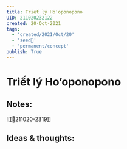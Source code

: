 ```yaml
---
title: Triết lý Ho’oponopono
UID: 211020232122
created: 20-Oct-2021
tags:
  - 'created/2021/Oct/20'
  - 'seed🥜'
  - 'permanent/concept'
publish: True
---
```

# Triết lý Ho’oponopono

## Notes:
![[💬211020-2319]]

## Ideas & thoughts:



